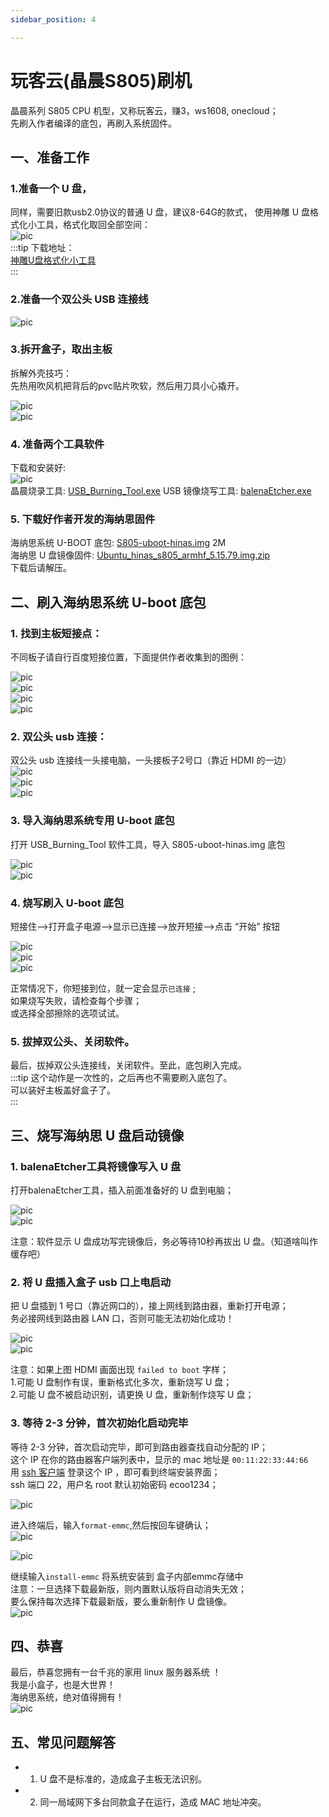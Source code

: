 ```yaml
---
sidebar_position: 4

---
```


# 玩客云(晶晨S805)刷机

晶晨系列 S805 CPU 机型，又称玩客云，赚3，ws1608, onecloud；  
先刷入作者编译的底包，再刷入系统固件。  

## 一、准备工作  

### 1.准备一个 U 盘，  

同样，需要旧款usb2.0协议的普通 U 盘，建议8-64G的款式，
使用神雕 U 盘格式化小工具，格式化取回全部空间：  
![pic](pic/usb.png)  
:::tip
下载地址：  
[神雕U盘格式化小工具](https://www.ecoo.top/update/soft_init/USBFormat.exe)  
::: 


### 2.准备一个双公头 USB 连接线  

![pic](pic/s805/usb2.png)  
  
### 3.拆开盒子，取出主板  

拆解外壳技巧：  
先热用吹风机把背后的pvc贴片吹软，然后用刀具小心撬开。   

![pic](pic/s805/pcb.png)  
![pic](pic/s805/pcb-2.png)  

### 4. 准备两个工具软件

下载和安装好:  
![pic](pic/s805/tools.png)  
晶晨烧录工具: [USB_Burning_Tool.exe](https://alist.ecoo.top/d/s805/USB_Burning_Tool_v2.1.3.exe)
USB 镜像烧写工具: [balenaEtcher.exe](https://alist.ecoo.top/d/s805/balenaEtcher-Portable-1.18.4.exe)


### 5. 下载好作者开发的海纳思固件

海纳思系统 U-BOOT 底包: [S805-uboot-hinas.img](https://www.ecoo.top/amlogic/S805-uboot-hinas.img)  2M  
海纳思 U 盘镜像固件: [Ubuntu_hinas_s805_armhf_5.15.79.img.zip](https://alist.ecoo.top/d/s805/Ubuntu_hinas_s805_armhf_5.15.79.img.zip)  
下载后请解压。  


## 二、刷入海纳思系统 U-boot 底包

### 1. 找到主板短接点：
不同板子请自行百度短接位置，下面提供作者收集到的图例：  

![pic](pic/s805/2.png)   
![pic](pic/s805/2-2.png)   
![pic](pic/s805/3.png)   
![pic](pic/s805/3-3.jpg)   

### 2. 双公头 usb 连接：  

双公头 usb 连接线一头接电脑，一头接板子2号口（靠近 HDMI 的一边）  
![pic](pic/s805/1.png)  
![pic](pic/s805/1-2.png)  
![pic](pic/s805/1-3.png)  

### 3. 导入海纳思系统专用 U-boot 底包

打开 USB_Burning_Tool 软件工具，导入 S805-uboot-hinas.img 底包

![pic](pic/s805/4-1.png)  
![pic](pic/s805/4-2.png)  

### 4. 烧写刷入 U-boot 底包

短接住-->打开盒子电源-->显示已连接-->放开短接-->点击 “开始” 按钮  

![pic](pic/s805/5-1.png)  
![pic](pic/s805/5-2.png)  
![pic](pic/s805/5-3.png)  

正常情况下，你短接到位，就一定会显示```已连接``` ;  
如果烧写失败，请检查每个步骤；  
或选择全部擦除的选项试试。  

### 5. 拔掉双公头、关闭软件。  

最后，拔掉双公头连接线，关闭软件。至此，底包刷入完成。  
:::tip
这个动作是一次性的，之后再也不需要刷入底包了。  
可以装好主板盖好盒子了。  
:::

## 三、烧写海纳思 U 盘启动镜像

### 1. balenaEtcher工具将镜像写入 U 盘

打开balenaEtcher工具，插入前面准备好的 U 盘到电脑；  

![pic](pic/s805/6-1.png)  
![pic](pic/s805/6-2.png)  

注意：软件显示 U 盘成功写完镜像后，务必等待10秒再拔出 U 盘。（知道啥叫作缓存吧）  

### 2. 将 U 盘插入盒子 usb 口上电启动

把 U 盘插到 1 号口（靠近网口的），接上网线到路由器，重新打开电源；  
务必接网线到路由器 LAN 口，否则可能无法初始化成功！  

![pic](pic/s805/7-1.png)  
![pic](pic/s805/7-2.png)  

注意：如果上图 HDMI 画面出现 `failed to boot` 字样；   
1.可能 U 盘制作有误，重新格式化多次，重新烧写 U 盘；  
2.可能 U 盘不被启动识别，请更换 U 盘，重新制作烧写 U 盘；  


### 3. 等待 2-3 分钟，首次初始化启动完毕

 等待 2-3 分钟，首次启动完毕，即可到路由器查找自动分配的 IP；  
 这个 IP 在你的路由器客户端列表中，显示的 mac 地址是 `00:11:22:33:44:66`  
 用 [ssh 客户端](https://dl.histb.com/#/list/189cn/82531180155783956) 登录这个 IP ，即可看到终端安装界面；  
 ssh 端口 22，用户名 root 默认初始密码 ecoo1234；  

![pic](pic/s805/8-1.png)  

进入终端后，输入`format-emmc`,然后按回车键确认；  
![pic](pic/s805/8-2.png)  

![pic](pic/s805/8-3.png)  

继续输入`install-emmc` 将系统安装到 盒子内部emmc存储中  
注意：一旦选择下载最新版，则内置默认版将自动消失无效；  
要么保持每次选择下载最新版，要么重新制作 U 盘镜像。  
![pic](pic/s805/8-4.png)  


## 四、恭喜

最后，恭喜您拥有一台千兆的家用 linux 服务器系统 ！  
我是小盒子，也是大世界！  
海纳思系统，绝对值得拥有！   
![pic](pic/s805/9-1.png)   

## 五、常见问题解答

- 1. U 盘不是标准的，造成盒子主板无法识别。
- 2. 同一局域网下多台同款盒子在运行，造成 MAC 地址冲突。










